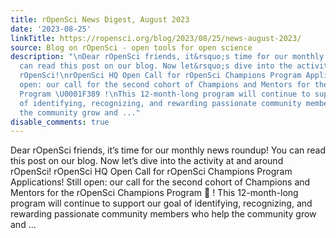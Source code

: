 ```yaml
---
title: rOpenSci News Digest, August 2023
date: '2023-08-25'
linkTitle: https://ropensci.org/blog/2023/08/25/news-august-2023/
source: Blog on rOpenSci - open tools for open science
description: "\nDear rOpenSci friends, it&rsquo;s time for our monthly news roundup!\nYou
  can read this post on our blog. Now let&rsquo;s dive into the activity at and around
  rOpenSci!\nrOpenSci HQ Open Call for rOpenSci Champions Program Applications! Still
  open: our call for the second cohort of Champions and Mentors for the rOpenSci Champions
  Program \U0001F389 !\nThis 12-month-long program will continue to support our goal
  of identifying, recognizing, and rewarding passionate community members who help
  the community grow and ..."
disable_comments: true
---
```


Dear rOpenSci friends, it&rsquo;s time for our monthly news roundup!
You can read this post on our blog. Now let&rsquo;s dive into the activity at and around rOpenSci!
rOpenSci HQ Open Call for rOpenSci Champions Program Applications! Still open: our call for the second cohort of Champions and Mentors for the rOpenSci Champions Program 🎉 !
This 12-month-long program will continue to support our goal of identifying, recognizing, and rewarding passionate community members who help the community grow and ...